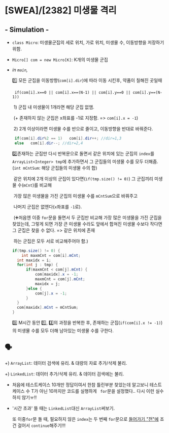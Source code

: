 # [SWEA]/[2382] 미생물 격리

## - Simulation -

* `class Micro`: 미생물군집의 세로 위치, 가로 위치, 미생물 수, 이동방향을 저장하기 위함.

* `Micro[] com = new Micro[K]`:  K개의 미생물 군집

* *in `main`,*

  :one: 모든 군집을 이동방향(`com[i].dir`)에 따라 이동 시킨후,  약품이 칠해진 곳일때

  ​	` if(com[i].x==0 || com[i].x==(N-1) || com[i].y==0 || com[i].y==(N-1))`

  ​	1) 군집 내 미생물이 1개라면 해당 군집 없앰. 

  ​			(+ 존재하지 않는 군집은 x좌표를 -1로 지정함. => `com[i].x = -1`)

  ​	2) 2개 이상이라면 미생물 수를 반으로 줄이고, 이동방향을 반대로 바꿔준다.

  ```java
   if(com[i].dir%2 == 1)   com[i].dir++; //dir=1,3
   else   com[i].dir--; //dir=2,4
  ```

  :two:존재하는 군집만 다시 반복문으로 돌면서 같은 위치에 있는 군집의 `index`를 `ArrayList<Integer> tmp`에 추가하면서 그 군집들의 미생물 수를 모두 더해줌. (`int mCntSum`: 해당 군집들의 미생물 수의 합) 

  ​	같은 위치에 2개 이상의 군집이 있다면(`if(tmp.size() != 0)`)  그 군집끼리 미생물 수(`mCnt`)를 비교해 

  ​	가장 많은 미생물을 가진 군집의 미생물 수를 `mCntSum`으로 바꿔주고 

  ​	나머지 군집은 없앤다(`x`좌표를 `-1`로).

  ​	(:heavy_plus_sign:처음엔 이중 `for`문을 돌면서 두 군집만 비교해 가장 많은 미생물을 가진 군집을 찾았는데, 그렇게 되면 	가장 큰 미생물 수라도 앞에서 합쳐진 미생물 수보다 작다면 그 군집은 찾을 수 없다. => 같은 위치에 존재

  ​	하는 군집은 모두 서로 비교해주어야 함.)

  ```java
  if(tmp.size() != 0) {
      int maxmCnt = com[i].mCnt;
  	int maxidx = i;
  	for(int j : tmp) {
  		if(maxmCnt < com[j].mCnt) {
  			com[maxidx].x = -1;
  			maxmCnt = com[j].mCnt;
  			maxidx = j;
  		}else {
  			com[j].x = -1;
  		}
  	}
  	com[maxidx].mCnt = mCntSum;
  }
  ```

  :three: M시간 동안 :one:, :two:의 과정을 반복한 후, 존재하는 군집(`if(com[i].x != -1)`)의 미생물 수를 모두 더해 남아있는 미생물 수를 구한다.

## :speaking_head:

+) `ArrayList`: 데이터 검색에 유리. & 대량의 자료 추가/삭제 불리.

+) `LinkedList`: 데이터 추가/삭제 유리. & 데이터 검색에는 불리.

* 처음에 테스트케이스 10개만 정답이여서 한참 틀린부분 찾았는데 알고보니 테스트케이스 수 T가 아닌 10까지만 코드를 실행하게 ` for`문을 설정했다.. 다시 이런 실수 하지 않기ㅠ!!

* '시간 초과' 뜰 때는 `LinkedList`대신 `ArrayList`써보기.

  또 이중`for`문 돌 때, 필요하지 않은 `index`는 두 번째 `for`문으로 <u>들어가기 "전"에</u> 조건 걸어서 `continue`해주기!!!

  